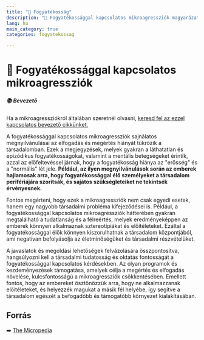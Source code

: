 ```yaml
---
title: "🚫 Fogyatékosság"
description: "🚫 Fogyatékossággal kapcsolatos mikroagressziók magyarázata, háttere, javaslatok."
lang: hu
main_category: true
categories: fogyatekossag

---
```


# 🚫 Fogyatékossággal kapcsolatos mikroagressziók

<div class="infobox warning">

<h5>📚 Bevezető</h5>

Ha a mikroagressziókról általában szeretnél olvasni, [keresd fel az ezzel kapcsolatos bevezető cikkünket.](/#/entry?id=mikroagressziok)

</div>

A fogyatékossággal kapcsolatos mikroagressziók sajnálatos megnyilvánulásai az elfogadás és megértés hiányát tükrözik a társadalomban. Ezek a megjegyzések, melyek gyakran a láthatatlan és epizódikus fogyatékosságokat, valamint a mentális betegségeket érintik, azzal az előfeltevéssel járnak, hogy a fogyatékosság hiánya az "erősség" és a "normális" lét jele. **Például, az ilyen megnyilvánulások során az emberek hajlamosak arra, hogy fogyatékossággal élő személyeket a társadalom perifériájára szorítsák, és sajátos szükségleteiket ne tekintsék érvényesnek.**

Fontos megérteni, hogy ezek a mikroagressziók nem csak egyedi esetek, hanem egy nagyobb társadalmi probléma kifejeződései is. Például, a fogyatékossággal kapcsolatos mikroagressziók hátterében gyakran megtalálható a tudatlanság és a félreértés, melyek eredményeképpen az emberek könnyen alkalmaznak sztereotípiákat és előítéleteket. Ezáltal a fogyatékossággal élők könnyen kiszorulhatnak a társadalom központjából, ami negatívan befolyásolja az életminőségüket és társadalmi részvételüket.

A javaslatok és megoldási lehetőségek felvázolására összpontosítva, hangsúlyozni kell a társadalmi tudatosság és oktatás fontosságát a fogyatékossággal kapcsolatos kérdésekben. Az olyan programok és kezdeményezések támogatása, amelyek célja a megértés és elfogadás növelése, kulcsfontosságú a mikroagressziók csökkentésében. Emellett fontos, hogy az embereket ösztönözzük arra, hogy ne alkalmazzanak előítéleteket, és helyezzék magukat a másik fél helyébe, így segítve a társadalom egészét a befogadóbb és támogatóbb környezet kialakításában.


## Forrás

➡️ [The Micropedia](https://www.themicropedia.org/)
